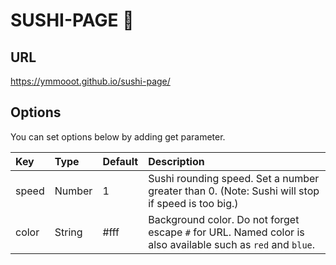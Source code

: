 # SUSHI-PAGE 🍣

## URL

https://ymmooot.github.io/sushi-page/

## Options

You can set options below by adding get parameter.

|    Key     |     Type  |  Default  | Description |
|:-----------|:----------|:----------|:------------|
| speed      | Number    | 1         | Sushi rounding speed. Set a number greater than 0. (Note: Sushi will stop if speed is too big.)|
| color      | String    | #fff      | Background color. Do not forget escape `#` for URL. Named color is also available such as `red` and `blue`. |
